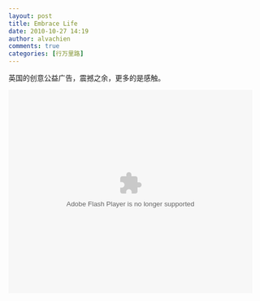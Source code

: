 ```yaml
---
layout: post
title: Embrace Life
date: 2010-10-27 14:19
author: alvachien
comments: true
categories: [行万里路]
---
```

英国的创意公益广告，震撼之余，更多的是感触。

<object classid="clsid:d27cdb6e-ae6d-11cf-96b8-444553540000" width="480" height="400" codebase="http://download.macromedia.com/pub/shockwave/cabs/flash/swflash.cab#version=6,0,40,0"><param name="align" value="middle" /><param name="src" value="http://player.youku.com/player.php/sid/XMTU4MDQ4ODA4/v.swf" /><param name="quality" value="high" /><embed type="application/x-shockwave-flash" width="480" height="400" src="http://player.youku.com/player.php/sid/XMTU4MDQ4ODA4/v.swf" quality="high" align="middle"></embed></object>

